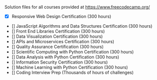 Solution files for all courses provided at https://www.freecodecamp.org/

- [x] Responsive Web Design Certification (300 hours)
- [] JavaScript Algorithms and Data Structures Certification (300 hours)
- [] Front End Libraries Certification (300 hours)
- [] Data Visualization Certification (300 hours)
- [] APIs and Microservices Certification (300 hours)
- [] Quality Assurance Certification (300 hours)
- [] Scientific Computing with Python Certification (300 hours)
- [] Data Analysis with Python Certification (300 hours)
- [] Information Security Certification (300 hours)
- [] Machine Learning with Python Certification (300 hours)
- [] Coding Interview Prep (Thousands of hours of challenges)
